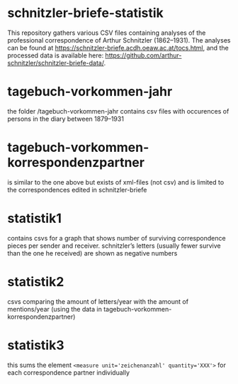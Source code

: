 # schnitzler-briefe-statistik
This repository gathers various CSV files containing analyses of the professional correspondence of Arthur Schnitzler (1862–1931). The analyses can be found at https://schnitzler-briefe.acdh.oeaw.ac.at/tocs.html, and the processed data is available here: https://github.com/arthur-schnitzler/schnitzler-briefe-data/.

# tagebuch-vorkommen-jahr
the folder /tagebuch-vorkommen-jahr contains csv files with occurences of persons in the diary between 1879–1931

# tagebuch-vorkommen-korrespondenzpartner
is similar to the one above but exists of xml-files (not csv) and is limited to the correspondences edited in schnitzler-briefe

# statistik1
contains csvs for a graph that shows number of surviving correspondence pieces per sender and receiver. schnitzler’s letters (usually fewer survive than the one he received) are shown as negative numbers

# statistik2
csvs comparing the amount of letters/year with the amount of mentions/year (using the data in tagebuch-vorkommen-korrespondenzpartner)

# statistik3
this sums the element `<measure unit='zeichenanzahl' quantity='XXX'>` for each correspondence
partner individually

